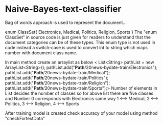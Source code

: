 # Naive-Bayes-text-classifier
Bag of words approach is used to represent the document...

enum ClassSet{
	Electronics, Medical, Politics, Religion, Sports
} 
The "enum ClassSet" in source code is just given for readers to understand that the document categories can be of these types. This enum type is not used in code instead a switch-case is used to convert int to string which maps number with document class name.

In main method create an arraylist as below
   < List\<String> pathList = new ArrayList\<String>();
		pathList.add("__Path__/20news-bydate-train/Electronics");
		pathList.add("__Path__/20news-bydate-train/Medical");
		pathList.add("__Path__/20news-bydate-train/Politics");
		pathList.add("__Path__/20news-bydate-train/Religion");
		pathList.add("__Path__/20news-bydate-train/Sports");>
Number of elements in List decides the number of classes so for above list there are five classes and Number 0 corresponds with Electronics same way 1 <--> Medical, 2 <--> Politics, 3 <--> Religion, 4 <--> Sports

After training model is created check accuracy of your model using method "checkFortestData" 
